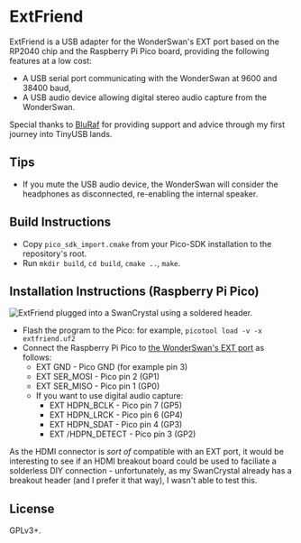 # ExtFriend

ExtFriend is a USB adapter for the WonderSwan's EXT port based on the RP2040 chip and the Raspberry Pi Pico board, providing the following features at a low cost:

* A USB serial port communicating with the WonderSwan at 9600 and 38400 baud,
* A USB audio device allowing digital stereo audio capture from the WonderSwan.

Special thanks to [BluRaf](https://mastodon.sdf.org/@BluRaf) for providing support and advice through my first journey into TinyUSB lands.

## Tips

* If you mute the USB audio device, the WonderSwan will consider the headphones as disconnected, re-enabling the internal speaker.

## Build Instructions

* Copy `pico_sdk_import.cmake` from your Pico-SDK installation to the repository's root.
* Run `mkdir build`, `cd build`, `cmake ..`, `make`.

## Installation Instructions (Raspberry Pi Pico)

![ExtFriend plugged into a SwanCrystal using a soldered header.](https://img.asie.pl/PTC3.jpg)

* Flash the program to the Pico: for example, `picotool load -v -x extfriend.uf2`
* Connect the Raspberry Pi Pico to [the WonderSwan's EXT port](http://daifukkat.su/docs/wsman/#pinout_extport) as follows:
  * EXT GND - Pico GND (for example pin 3)
  * EXT SER_MOSI - Pico pin 2 (GP1)
  * EXT SER_MISO - Pico pin 1 (GP0)
  * If you want to use digital audio capture:
    * EXT HDPN_BCLK - Pico pin 7 (GP5)
    * EXT HDPN_LRCK - Pico pin 6 (GP4)
    * EXT HDPN_SDAT - Pico pin 4 (GP3)
    * EXT /HDPN_DETECT - Pico pin 3 (GP2)

As the HDMI connector is *sort of* compatible with an EXT port, it would be interesting to see if an HDMI breakout board could be used to faciliate a
solderless DIY connection - unfortunately, as my SwanCrystal already has a breakout header (and I prefer it that way), I wasn't able to test this.

## License

GPLv3+.
